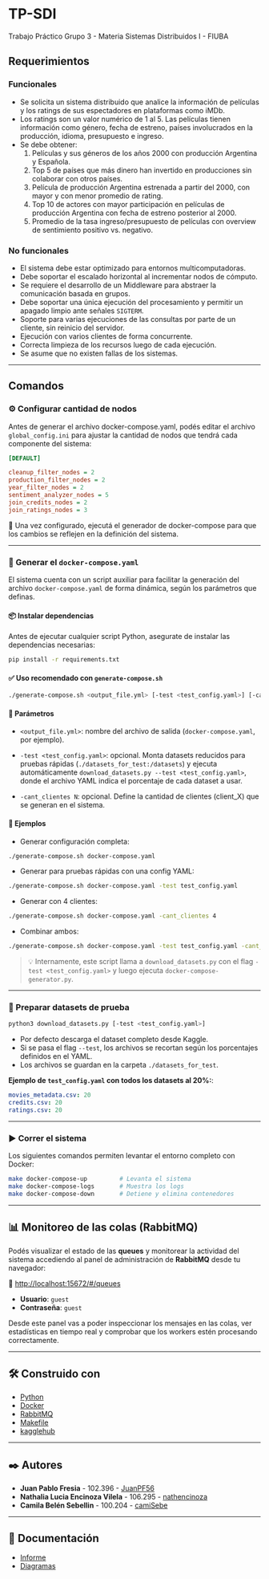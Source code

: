 # TP-SDI

Trabajo Práctico Grupo 3 - Materia Sistemas Distribuidos I - FIUBA

## Requerimientos

### Funcionales

- Se solicita un sistema distribuido que analice la información de películas y los ratings de sus espectadores en plataformas como iMDb.
- Los ratings son un valor numérico de 1 al 5. Las películas tienen información como género, fecha de estreno, países involucrados en la producción, idioma, presupuesto e ingreso.
- Se debe obtener:
    1. Películas y sus géneros de los años 2000 con producción Argentina y Española.
    2. Top 5 de países que más dinero han invertido en producciones sin colaborar con otros países.
    3. Película de producción Argentina estrenada a partir del 2000, con mayor y con menor promedio de rating.
    4. Top 10 de actores con mayor participación en películas de producción Argentina con fecha de estreno posterior al 2000.
    5. Promedio de la tasa ingreso/presupuesto de películas con overview de sentimiento positivo vs. negativo.

### No funcionales

- El sistema debe estar optimizado para entornos multicomputadoras.
- Debe soportar el escalado horizontal al incrementar nodos de cómputo.
- Se requiere el desarrollo de un Middleware para abstraer la comunicación basada en grupos.
- Debe soportar una única ejecución del procesamiento y permitir un apagado limpio ante señales `SIGTERM`.
- Soporte para varias ejecuciones de las consultas por parte de un cliente, sin reinicio del servidor.
- Ejecución con varios clientes de forma concurrente.
- Correcta limpieza de los recursos luego de cada ejecución.
- Se asume que no existen fallas de los sistemas.

---

## Comandos

### ⚙️ Configurar cantidad de nodos

Antes de generar el archivo docker-compose.yaml, podés editar el archivo `global_config.ini` para ajustar la cantidad de nodos que tendrá cada componente del sistema:

```ini
[DEFAULT]

cleanup_filter_nodes = 2
production_filter_nodes = 2
year_filter_nodes = 2
sentiment_analyzer_nodes = 5
join_credits_nodes = 2
join_ratings_nodes = 3
```

🔁 Una vez configurado, ejecutá el generador de docker-compose para que los cambios se reflejen en la definición del sistema.

---

### 🔧 Generar el `docker-compose.yaml`

El sistema cuenta con un script auxiliar para facilitar la generación del archivo `docker-compose.yaml` de forma dinámica, según los parámetros que definas.

#### 📦 Instalar dependencias

Antes de ejecutar cualquier script Python, asegurate de instalar las dependencias necesarias:

```bash
pip install -r requirements.txt
```

#### ✅ Uso recomendado con `generate-compose.sh`

```bash
./generate-compose.sh <output_file.yml> [-test <test_config.yaml>] [-cant_clientes N]
```

#### 📌 Parámetros

- `<output_file.yml>`: nombre del archivo de salida (`docker-compose.yaml`, por ejemplo).

- `-test <test_config.yaml>`: opcional. Monta datasets reducidos para pruebas rápidas (`./datasets_for_test:/datasets`) y ejecuta automáticamente `download_datasets.py --test <test_config.yaml>`, donde el archivo YAML indica el porcentaje de cada dataset a usar.

- `-cant_clientes N`: opcional. Define la cantidad de clientes (client_X) que se generan en el sistema.

#### 🧪 Ejemplos

- Generar configuración completa:

```bash
./generate-compose.sh docker-compose.yaml
```

- Generar para pruebas rápidas con una config YAML:

```bash
./generate-compose.sh docker-compose.yaml -test test_config.yaml
```

- Generar con 4 clientes:

```bash
./generate-compose.sh docker-compose.yaml -cant_clientes 4
```

- Combinar ambos:

```bash
./generate-compose.sh docker-compose.yaml -test test_config.yaml -cant_clientes 2
```

> 💡 Internamente, este script llama a `download_datasets.py` con el flag `-test <test_config.yaml>` y luego ejecuta `docker-compose-generator.py`.

---

### 🧪 Preparar datasets de prueba

```bash
python3 download_datasets.py [-test <test_config.yaml>]
```

- Por defecto descarga el dataset completo desde Kaggle.
- Si se pasa el flag `--test`, los archivos se recortan según los porcentajes definidos en el YAML.
- Los archivos se guardan en la carpeta `./datasets_for_test`.

**Ejemplo de `test_config.yaml` con todos los datasets al 20%:**:

```yaml
movies_metadata.csv: 20
credits.csv: 20
ratings.csv: 20
```

---

### ▶️ Correr el sistema

Los siguientes comandos permiten levantar el entorno completo con Docker:

```bash
make docker-compose-up         # Levanta el sistema
make docker-compose-logs       # Muestra los logs
make docker-compose-down       # Detiene y elimina contenedores
```

---

## 📊 Monitoreo de las colas (RabbitMQ)

Podés visualizar el estado de las **queues** y monitorear la actividad del sistema accediendo al panel de administración de **RabbitMQ** desde tu navegador:

🔗 [http://localhost:15672/#/queues](http://localhost:15672/#/queues)

- **Usuario**: `guest`  
- **Contraseña**: `guest`

Desde este panel vas a poder inspeccionar los mensajes en las colas, ver estadísticas en tiempo real y comprobar que los workers estén procesando correctamente.

---

## 🛠️ Construido con

- [Python](https://www.python.org/)
- [Docker](https://www.docker.com/)
- [RabbitMQ](https://www.rabbitmq.com/)
- [Makefile](https://www.gnu.org/software/make/manual/make.html)
- [kagglehub](https://github.com/Kaggle/kagglehub)

---

## ✒️ Autores

- **Juan Pablo Fresia** - 102.396 - [JuanPF56](https://github.com/JuanPF56)
- **Nathalia Lucia Encinoza Vilela** - 106.295 - [nathencinoza](https://github.com/nathencinoza)
- **Camila Belén Sebellin** - 100.204 - [camiSebe](https://github.com/camiSebe)

---

## 📑 Documentación

- [Informe](https://docs.google.com/document/d/18aTTPUsk92PdTrNy6LHbvxGXs0G7jUu8EUrdss36D48/edit?usp=sharing)
- [Diagramas](https://drive.google.com/file/d/15dcFuXlb_mMzxmrfxLuxFFdnBSae8ah3/view?usp=sharing)
